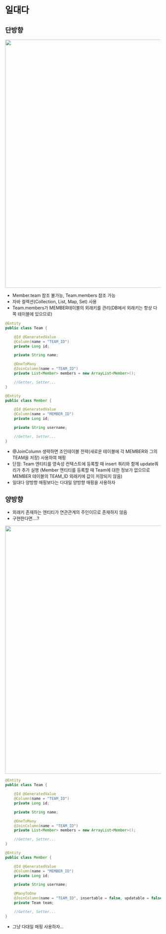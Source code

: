 # 일대다

## 단방향

<img width=800 src="https://user-images.githubusercontent.com/87467801/173657965-08072309-5589-48f9-89c3-4ff886e05cc1.png">

- Member.team 참조 불가능, Team.members 참조 가능
- 자바 컬렉션(Collection, List, Map, Set) 사용
- Team.members가 MEMBER테이블의 외래키를 관리(DB에서 외래키는 항상 다쪽 테이블에 있으므로)

```java
@Entity
public class Team {

	@Id @GeneratedValue
	@Column(name = "TEAM_ID")
	private Long id;

	private String name;

	@OneToMany
	@JoinColumn(name = "TEAM_ID")
	private List<Member> members = new ArrayList<Member>();

	//Getter, Setter...
}
```

```java
@Entity
public class Member {

	@Id @GeneratedValue
	@Column(name = "MEMBER_ID")
	private Long id;

	private String username;

	//Getter, Setter...
}
```

- @JoinColumn 생략하면 조인테이블 전략(새로운 테이블에 각 MEMBER와 그의 TEAM을 저장) 사용하여 매핑
- 단점: Team 엔티티를 영속성 컨텍스트에 등록할 때 insert 쿼리와 함께 update쿼리가 추가 실행 (Member 엔티티를 등록할 때 Team에 대한 정보가 없으므로 MEMBER 테이블의 TEAM_ID 외래키에 값이 저장되지 않음)
- 일대다 양방향 매핑보다는 다대일 양방향 매핑을 사용하자

## 양방향

- 외래키 존재하는 엔티티가 연관관계의 주인이므로 존재하지 않음
- 구현한다면….?
<img width=800 src="https://user-images.githubusercontent.com/87467801/173658568-b7681ea9-7163-457b-89b9-2ee660e2d82d.png">

```java
@Entity
public class Team {

	@Id @GeneratedValue
	@Column(name = "TEAM_ID")
	private Long id;

	private String name;

	@OneToMany
	@JoinColumn(name = "TEAM_ID")
	private List<Member> members = new ArrayList<Member>();

	//Getter, Setter...
}
```

```java
@Entity
public class Member {

	@Id @GeneratedValue
	@Column(name = "MEMBER_ID")
	private Long id;

	private String username;

	@ManyToOne
	@JoinColumn(name = "TEAM_ID", insertable = false, updatable = false)
	private Team team;

	//Getter, Setter...
}
```

- 그냥 다대일 매핑 사용하자…
